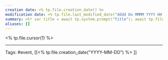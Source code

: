 ```yaml
---
creation date: <% tp.file.creation_date() %> 
modification date: <% tp.file.last_modified_date("dddd Do MMMM YYYY HH:mm:ss") %>
summary: <%* var title = await tp.system.prompt("Title"); await tp.file.rename(tp.date.now("YYYY-MM-DD HHmmss") + " - " + title) %> <% title %>
aliases: []
---
```

<% tp.file.cursor(1) %>

---
Tags: #event, [[<% tp.file.creation_date("YYYY-MM-DD") %> ]]